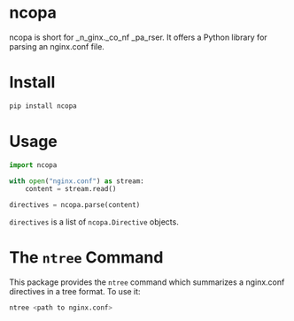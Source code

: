 # ncopa

ncopa is short for _n_ginx._co_nf _pa_rser. It offers a Python library for parsing an nginx.conf file.


# Install

```bash
pip install ncopa
```


# Usage

```python
import ncopa

with open("nginx.conf") as stream:
    content = stream.read()

directives = ncopa.parse(content)
```

`directives` is a list of `ncopa.Directive` objects.


# The `ntree` Command

This package provides the `ntree` command which summarizes a nginx.conf directives in a tree format. 
To use it:

```bash
ntree <path to nginx.conf>
```
